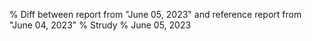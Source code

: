 % Diff between report from "June 05, 2023" and reference report from "June 04, 2023"
% Strudy
% June 05, 2023


